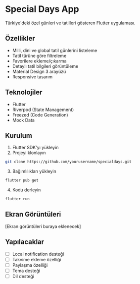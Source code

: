 # Special Days App

Türkiye'deki özel günleri ve tatilleri gösteren Flutter uygulaması.

## Özellikler

- Milli, dini ve global tatil günlerini listeleme
- Tatil türüne göre filtreleme
- Favorilere ekleme/çıkarma
- Detaylı tatil bilgileri görüntüleme
- Material Design 3 arayüzü
- Responsive tasarım

## Teknolojiler

- Flutter
- Riverpod (State Management)
- Freezed (Code Generation)
- Mock Data

## Kurulum

1. Flutter SDK'yı yükleyin
2. Projeyi klonlayın
```bash
git clone https://github.com/yourusername/specialdays.git
```
3. Bağımlılıkları yükleyin
```bash
flutter pub get
```
4. Kodu derleyin
```bash
flutter run
```

## Ekran Görüntüleri

[Ekran görüntüleri buraya eklenecek]

## Yapılacaklar

- [ ] Local notification desteği
- [ ] Takvime ekleme özelliği
- [ ] Paylaşma özelliği
- [ ] Tema desteği
- [ ] Dil desteği
